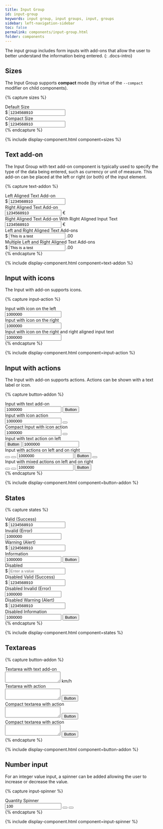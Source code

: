 ```yaml
---
title: Input Group
id: input-group
keywords: input group, input groups, input, groups
sidebar: left-navigation-sidebar
toc: false
permalink: components/input-group.html
folder: components
---
```


The input group includes form inputs with add-ons that allow the user to better understand the information being entered.
{: .docs-intro}


## Sizes

The Input Group supports **compact** mode (by virtue of the `--compact` modifier on child components).

{% capture sizes %}
<div class="fd-form-item break break--single">
    <label class="fd-form-label" for="">Default Size </label>
    <div class="fd-input-group">
        <span class="fd-input-group__addon">$</span>
        <input class="fd-input fd-input-group__input" type="text" id="" name="" value="1234568910 ">
    </div>
</div>
<div class="fd-form-item">
    <label class="fd-form-label" for="">Compact Size </label>
    <div class="fd-input-group">
        <span class="fd-input-group__addon fd-input-group__addon--compact">$</span>
        <input class="fd-input fd-input--compact fd-input-group__input" type="text" id="" name="" value="1234568910 ">
    </div>
</div>
{% endcapture %}

{% include display-component.html component=sizes %}

## Text add-on

The Input Group with text add-on component is typically used to specify the type of the data being entered, such as currency or unit of measure. This add-on can be placed at the left or right (or both) of the input element.

{% capture text-addon %}

<div class="fd-form-item break break--single">
    <label class="fd-form-label" for="">Left Aligned Text Add-on</label>
    <div class="fd-input-group">
        <span class="fd-input-group__addon">$</span>
        <input class="fd-input fd-input-group__input" type="text" id="" name="" value="1234568910 ">
    </div>
</div>
<div class="fd-form-item break break--single">
    <label class="fd-form-label" for="">Right Aligned Text Add-on</label>
    <div class="fd-input-group">
        <input class="fd-input fd-input-group__input" type="text" id="" name="" value="1234568910 ">
        <span class="fd-input-group__addon">€</span>
    </div>
</div>
<div class="fd-form-item break break--single">
    <label class="fd-form-label" for="">Right Aligned Text Add-on With Right Aligned Input Text</label>
    <div class="fd-input-group">
        <input class="fd-input fd-input-group__input right-align" type="text" id="" name="" value="1234568910 ">
        <span class="fd-input-group__addon">€</span>
    </div>
</div>
<div class="fd-form-item break break--single">
    <label class="fd-form-label" for="">Left and Right Aligned Text Add-ons</label>
    <div class="fd-input-group">
        <span class="fd-input-group__addon">$</span>
        <input class="fd-input fd-input-group__input" type="text" id="" name="" value="This is a test">
        <span class="fd-input-group__addon">.00</span>
    </div>
</div>
<div class="fd-form-item">
    <label class="fd-form-label" for="">Multiple Left and Right Aligned Text Add-ons</label>
    <div class="fd-input-group">
        <span class="fd-input-group__addon">
            <span class="sap-icon--hide" role="presentation"></span>
        </span>
        <span class="fd-input-group__addon">$</span>
        <input class="fd-input fd-input-group__input" type="text" id="" name="" value="This is a test">
        <span class="fd-input-group__addon">.00</span>
        <span class="fd-input-group__addon">
            <span class="sap-icon--product" role="presentation"></span>
        </span>
    </div>
</div>
{% endcapture %}

{% include display-component.html component=text-addon %}


## Input with icons

The Input with add-on supports icons.

{% capture input-action %}
<div class="fd-form-item break break--single">
    <label class="fd-form-label" for="">Input with icon on the left</label>
    <div class="fd-input-group">
        <span class="fd-input-group__addon">
            <span class="sap-icon--employee" role="presentation"></span>
        </span>
        <input class="fd-input fd-input-group__input" type="text" id="" name="" value="1000000">
    </div>
</div>
<div class="fd-form-item break break--single">
    <label class="fd-form-label" for="">Input with icon on the right</label>
    <div class="fd-input-group">
        <input class="fd-input fd-input-group__input" type="text" id="" name="" value="1000000">
        <span class="fd-input-group__addon">
            <span class="sap-icon--hide" role="presentation"></span>
        </span>
    </div>
</div>
<div class="fd-form-item">
    <label class="fd-form-label" for="">Input with icon on the right and right aligned input text</label>
    <div class="fd-input-group">
        <input class="fd-input fd-input-group__input right-align" type="text" id="" name="" value="1000000">
        <span class="fd-input-group__addon">
            <span class="sap-icon--hide" role="presentation"></span>
        </span>
    </div>
</div>
{% endcapture %}

{% include display-component.html component=input-action %}


## Input with actions

The Input with add-on supports actions. Actions can be shown with a text label or icon.

{% capture button-addon %}
<div class="fd-form-item break break--single">
    <label class="fd-form-label" for="">Input with text add-on</label>
    <div class="fd-input-group">
        <input class="fd-input fd-input-group__input" type="text" id="" name="" value="1000000">
        <span class="fd-input-group__addon fd-input-group__addon--button">
            <button class="fd-input-group__button fd-button--light">
                Button
            </button>
        </span>
    </div>
</div>
<div class="fd-form-item break break--single">
    <label class="fd-form-label" for="">Input with icon action</label>
    <div class="fd-input-group">
        <input class="fd-input fd-input-group__input" type="text" id="" name="" value="1000000">
        <span class="fd-input-group__addon fd-input-group__addon--button">
            <button class="fd-input-group__button fd-button--icon fd-button--light sap-icon--navigation-down-arrow"></button>
        </span>
    </div>
</div>
<div class="fd-form-item break break--single">
    <label class="fd-form-label" for="">Compact Input with icon action</label>
    <div class="fd-input-group">
        <input class="fd-input fd-input--compact fd-input-group__input" type="text" id="" name="" value="1000000">
        <span class="fd-input-group__addon fd-input-group__addon--button fd-input-group__addon--compact">
            <button class="fd-input-group__button fd-button--icon fd-button--light fd-button--compact sap-icon--navigation-down-arrow"></button>
        </span>
    </div>
</div>
<div class="fd-form-item break break--single">
    <label class="fd-form-label" for="">Input with text action on left</label>
    <div class="fd-input-group">
        <span class="fd-input-group__addon fd-input-group__addon--button">
            <button class="fd-input-group__button fd-button--light">
                Button
            </button>
        </span>
        <input class="fd-input fd-input-group__input" type="text" id="" name="" value="1000000">
    </div>
</div>
<div class="fd-form-item break break--single">
    <label class="fd-form-label" for="">Input with actions on left and on right</label>
    <div class="fd-input-group">
        <span class="fd-input-group__addon fd-input-group__addon--button">
             <button class="fd-input-group__button fd-button--icon fd-button--light sap-icon--search"></button>
        </span>
        <span class="fd-input-group__addon fd-input-group__addon--button">
            <button class="fd-input-group__button fd-button--icon fd-button--light sap-icon--cart"></button>
        </span>
        <input class="fd-input fd-input-group__input" type="text" id="" name="" value="1000000">
        <span class="fd-input-group__addon fd-input-group__addon--button">
            <button class="fd-input-group__button fd-button--light">Button</button>
        </span>
         <span class="fd-input-group__addon fd-input-group__addon--button">
            <button class="fd-input-group__button fd-button--icon fd-button--light sap-icon--decline"></button>
        </span>
    </div>
</div>
<div class="fd-form-item">
    <label class="fd-form-label" for="">Input with mixed actions on left and on right</label>
    <div class="fd-input-group">
        <span class="fd-input-group__addon fd-input-group__addon--button">
             <button class="fd-input-group__button fd-button--icon fd-button--light sap-icon--search"></button>
        </span>
        <span class="fd-input-group__addon fd-input-group__addon--button">
            <button class="fd-input-group__button fd-button--icon fd-button--light sap-icon--cart"></button>
        </span>
        <input class="fd-input fd-input-group__input" type="text" id="" name="" value="1000000">
        <span class="fd-input-group__addon fd-input-group__addon--button">
            <button class="fd-input-group__button fd-button--light">Button</button>
        </span>
        <span class="fd-input-group__addon">
            <span class="sap-icon--employee" role="presentation"></span>
        </span>
    </div>
</div>
{% endcapture %}

{% include display-component.html component=button-addon %}

## States

{% capture states %}
<div class="fd-form-item break break--single">
    <label class="fd-form-label" for="">Valid (Success)</label>
    <div class="fd-input-group is-valid">
        <span class="fd-input-group__addon">$</span>
        <input class="fd-input fd-input-group__input" type="text" id="" name="" value="1234568910">
    </div>
</div>
<div class="fd-form-item break break--single">
    <label class="fd-form-label" for="">Invalid (Error)</label>
    <div class="fd-input-group is-invalid">
        <input class="fd-input fd-input-group__input" type="text" id="" name="" value="1000000">
        <span class="fd-input-group__addon">
            <span class="sap-icon--hide" role="presentation"></span>
        </span>
    </div>
</div>
<div class="fd-form-item break break--single">
    <label class="fd-form-label" for="">Warning (Alert)</label>
    <div class="fd-input-group is-warning">
        <span class="fd-input-group__addon">$</span>
        <input class="fd-input fd-input-group__input" type="text" id="" name="" value="1234568910">
    </div>
</div>
<div class="fd-form-item break break--single">
    <label class="fd-form-label" for="">Information</label>
    <div class="fd-input-group is-information">
        <input class="fd-input fd-input--compact fd-input-group__input" type="text" id="" name="" value="1000000">
        <span class="fd-input-group__addon fd-input-group__addon--button fd-input-group__addon--compact">
            <button class="fd-input-group__button fd-button--light fd-button--compact">
                Button
            </button>
        </span>
    </div>
</div>
<div class="fd-form-item break break--single">
    <label class="fd-form-label" for="">Disabled</label>
    <div class="fd-input-group is-disabled">
        <span class="fd-input-group__addon">$</span>
        <input class="fd-input fd-input-group__input" type="text" id="" name="" placeholder="Enter a value">
    </div>
</div>
<div class="fd-form-item break break--single">
    <label class="fd-form-label" for="">Disabled Valid (Success)</label>
    <div class="fd-input-group is-valid is-disabled">
        <span class="fd-input-group__addon">$</span>
        <input class="fd-input fd-input-group__input" type="text" id="" name="" value="1234568910">
    </div>
</div>
<div class="fd-form-item break break--single">
    <label class="fd-form-label" for="">Disabled Invalid (Error)</label>
    <div class="fd-input-group is-invalid is-disabled">
        <input class="fd-input fd-input-group__input" type="text" id="" name="" value="1000000">
        <span class="fd-input-group__addon">
            <span class="sap-icon--hide" role="presentation"></span>
        </span>
    </div>
</div>
<div class="fd-form-item break break--single">
    <label class="fd-form-label" for="">Disabled Warning (Alert)</label>
    <div class="fd-input-group is-warning is-disabled">
        <span class="fd-input-group__addon">$</span>
        <input class="fd-input fd-input-group__input" type="text" id="" name="" value="1234568910">
    </div>
</div>
<div class="fd-form-item">
    <label class="fd-form-label" for="">Disabled Information</label>
    <div class="fd-input-group is-information is-disabled">
        <input class="fd-input fd-input--compact fd-input-group__input" type="text" id="" name="" value="1000000">
        <span class="fd-input-group__addon fd-input-group__addon--compact fd-input-group__addon--button">
            <button class="fd-input-group__button fd-button--light fd-button--compact">
                Button
            </button>
        </span>
    </div>
</div>
{% endcapture %}

{% include display-component.html component=states %}


## Textareas

{% capture button-addon %}
<div class="fd-form-item break break--single">
    <label class="fd-form-label" for="">Textarea with text add-on</label>
    <div class="fd-input-group">
        <textarea class="fd-textarea fd-input-group__input" id=""></textarea>
        <span class="fd-input-group__addon">
            km/h
        </span>
    </div>
</div>
<div class="fd-form-item break break--single">
    <label class="fd-form-label" for="">Textarea with action</label>
    <div class="fd-input-group">
        <textarea class="fd-textarea fd-input-group__input" id=""></textarea>
        <span class="fd-input-group__addon fd-input-group__addon--button">
            <button class="fd-input-group__button fd-button--light">
                Button
            </button>
        </span>
    </div>
</div>
<div class="fd-form-item break break--single">
    <label class="fd-form-label" for="">Compact textarea with action</label>
    <div class="fd-input-group is-valid">
        <textarea class="fd-textarea fd-textarea--compact fd-input-group__input" id=""></textarea>
        <span class="fd-input-group__addon fd-input-group__addon--button">
            <button class="fd-input-group__button fd-button--light">
                Button
            </button>
        </span>
    </div>
</div>
<div class="fd-form-item">
    <label class="fd-form-label" for="">Compact textarea with action</label>
    <div class="fd-input-group is-invalid">
        <textarea class="fd-textarea fd-textarea--compact fd-input-group__input" id=""></textarea>
        <span class="fd-input-group__addon fd-input-group__addon--button">
            <button class="fd-input-group__button fd-button--light">
                Button
            </button>
        </span>
    </div>
</div>
{% endcapture %}

{% include display-component.html component=button-addon %}


## Number input

For an integer value input, a spinner can be added allowing the user to increase or decrease the value.

{% capture input-spinner %}
<div class="fd-form-item">
    <label class="fd-form-label" for="">Quantity Spinner</label>
    <div class="fd-input-group">
        <input class="fd-input fd-input--no-number-spinner fd-input-group__input" id="spinner-1" type="number" value="100" />
        <span class="fd-input-group__addon fd-input-group__addon--button">
            <button class="fd-input-group__button fd-button--light fd-button--half sap-icon--slim-arrow-up" aria-label="Step up" onclick="document.getElementById('spinner-1').stepUp();"></button>
            <button class="fd-input-group__button fd-button--light fd-button--half sap-icon--slim-arrow-down" aria-label="Step down" onclick="document.getElementById('spinner-1').stepDown();"></button>
        </span>
    </div>
</div>
{% endcapture %}

{% include display-component.html component=input-spinner %}
